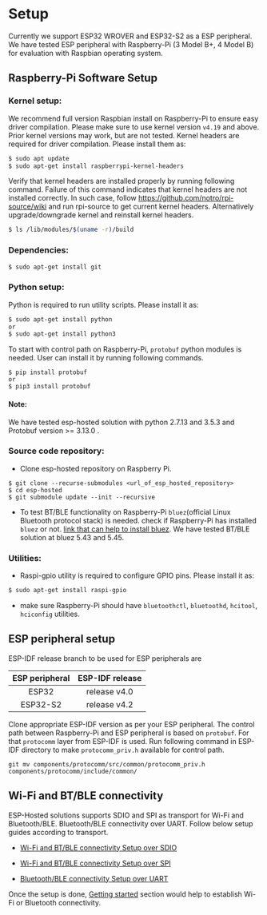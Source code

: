 # Setup
Currently we support ESP32 WROVER and ESP32-S2 as a ESP peripheral. We have tested ESP peripheral with Raspberry-Pi (3 Model B+, 4 Model B) for evaluation with Raspbian operating system.

## Raspberry-Pi Software Setup

### Kernel setup:
We recommend full version Raspbian install on Raspberry-Pi to ensure easy driver compilation. Please make sure to use kernel version `v4.19` and above. Prior kernel versions may work, but are not tested. Kernel headers are required for driver compilation. Please install them as:
```sh
$ sudo apt update
$ sudo apt-get install raspberrypi-kernel-headers
```
Verify that kernel headers are installed properly by running following command. Failure of this command indicates that kernel headers are not installed correctly. In such case, follow https://github.com/notro/rpi-source/wiki and run rpi-source to get current kernel headers. Alternatively upgrade/downgrade kernel and reinstall kernel headers.
```sh
$ ls /lib/modules/$(uname -r)/build
```
### Dependencies:
```sh
$ sudo apt-get install git
```

### Python setup:
Python is required to run utility scripts. Please install it as:
```sh
$ sudo apt-get install python
or
$ sudo apt-get install python3
```
To start with control path on Raspberry-Pi, `protobuf` python modules is needed. User can install it by running following commands.
```
$ pip install protobuf
or
$ pip3 install protobuf
```
#### Note:
We have tested esp-hosted solution with python 2.7.13 and 3.5.3 and Protobuf version >= 3.13.0 .

### Source code repository:
* Clone esp-hosted repository on Raspberry Pi.
```
$ git clone --recurse-submodules <url_of_esp_hosted_repository>
$ cd esp-hosted
$ git submodule update --init --recursive
```

* To test BT/BLE functionality on Raspberry-Pi `bluez`(official Linux Bluetooth protocol stack) is needed. check if Raspberry-Pi has installed `bluez` or not.
[link that can help to install bluez](https://scribles.net/updating-bluez-on-raspberry-pi-from-5-43-to-5-50/). We have tested BT/BLE solution at bluez 5.43 and 5.45.

### Utilities:
* Raspi-gpio utility is required to configure GPIO pins. Please install it as:
```sh
$ sudo apt-get install raspi-gpio
```
* make sure Raspberry-Pi should have `bluetoothctl`, `bluetoothd`, `hcitool`, `hciconfig` utilities.

## ESP peripheral setup
ESP-IDF release branch to be used for ESP peripherals are

| ESP peripheral | ESP-IDF release |
|:----:|:----:|
| ESP32 | release v4.0 |
| ESP32-S2 | release v4.2 |

Clone appropriate ESP-IDF version as per your ESP peripheral. The control path between Raspberry-Pi and ESP peripheral is based on `protobuf`. For that `protocomm` layer from ESP-IDF is used. Run following command in ESP-IDF directory to make `protocomm_priv.h` available for control path.
```
git mv components/protocomm/src/common/protocomm_priv.h components/protocomm/include/common/
```

## Wi-Fi and BT/BLE connectivity

ESP-Hosted solutions supports SDIO and SPI as transport for Wi-Fi and Bluetooth/BLE. Bluetooth/BLE connectivity over UART. Follow below setup guides according to transport.

* [Wi-Fi and BT/BLE connectivity Setup over SDIO](SDIO_setup.md)

* [Wi-Fi and BT/BLE connectivity Setup over SPI](SPI_setup.md)

* [Bluetooth/BLE connectivity Setup over UART](UART_setup.md)

Once the setup is done, [Getting started](Getting_started.md) section would help to establish Wi-Fi or Bluetooth connectivity.
